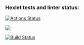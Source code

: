 ### Hexlet tests and linter status:
[![Actions Status](https://github.com/Mr-Westwood/python-project-lvl1/workflows/hexlet-check/badge.svg)](https://github.com/Mr-Westwood/python-project-lvl1/actions)

<a href="https://codeclimate.com/github/Mr-Westwood/python-project-lvl1/maintainability"><img src="https://api.codeclimate.com/v1/badges/29537119f890f9a35396/maintainability" /></a>

[![Build Status](https://github.com/Mr-Westwood/python-project-lvl1/workflows/CI/badge.svg)](https://github.com/Mr-Westwood/python-project-lvl1/actions)
